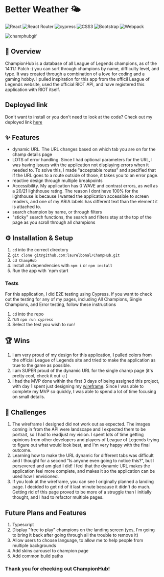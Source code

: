 # Better Weather 🌤️
 ![React](https://img.shields.io/badge/react-%2320232a.svg?style=for-the-badge&logo=react&logoColor=%2361DAFB) ![React Router](https://img.shields.io/badge/React_Router-CA4245?style=for-the-badge&logo=react-router&logoColor=white) ![cypress](https://img.shields.io/badge/-cypress-%23E5E5E5?style=for-the-badge&logo=cypress&logoColor=058a5e) ![CSS3](https://img.shields.io/badge/css3-%231572B6.svg?style=for-the-badge&logo=css3&logoColor=white) ![Bootstrap](https://img.shields.io/badge/bootstrap-%238511FA.svg?style=for-the-badge&logo=bootstrap&logoColor=white) ![Webpack](https://img.shields.io/badge/webpack-%238DD6F9.svg?style=for-the-badge&logo=webpack&logoColor=black) 

![champhubgif](https://github.com/laurelbonal/ChampHub/assets/155783683/397778e4-faf3-4fcf-98b9-92181e45dba5)

## 🌟 Overview

ChampionHub is a database of all League of Legends champions, as of the 14.11.1 Patch :) you can sort through champions by name, difficulty level, and type. It was created through a combination of a love for coding and a gaming hobby. I pulled inspiration for this app from the officil League of Legends website, used the official RIOT API, and have registered this application with RIOT itself. 

## Deployed link

Don't want to install or you don't need to look at the code? Check out my deployed link [here](https://champion-hub.vercel.app/)

## ✨ Features

- dynamic URL. The URL changes based on which tab you are on for the champ details page
- LOTS of error handling. Since I had optional parameters for the URL, I was having issues with the application not displaying errors when it needed to. To solve this, I made "acceptable routes" and specified that if the URL goes to a route outside of those, it takes you to an error page.
- reactive design through multiple breakpoints
- Accessibility. My application has 0 WAVE and contrast errors, as well as a 20/21 lighthouse rating. The reason I dont have 100% for the lighthouse is because I wanted the application accessible to screen readers, and one of my ARIA labels has different text than the element it is attached to.
- search champion by name, or through filters
- "sticky" search functions, the search and filters stay at the top of the page as you scroll through all champions

## ⚙️ Installation & Setup

1.  `cd` into the correct directory
2. `git clone git@github.com:laurelbonal/ChampHub.git`
3. `cd ChampHub`
4. Install all dependencies with `npm i` or `npm install`
5. Run the app with `npm start

### Tests

For this application, I did E2E testing using Cypress. If you want to check out the testing for any of my pages, including All Champions, Single Champions, and Error testing, follow these instructions

1. `cd` into the repo
2. run `npm run cypress`
3. Select the test you wish to run!

## 🏆 Wins

1. I am very proud of my design for this application, I pulled colors from the official League of Legends site and tried to make the application as true to the game as possible.
2. I am SUPER proud of the dynamic URL for the single champ page (it's pretty cool, check it out ☺️)
3. I had the MVP done within the first 3 days of being assigned this project, with day 1 spent just designing my [wireframe](https://www.figma.com/design/rcHZNL5xhvh1HXcsQ9Xk5r/Untitled?node-id=0-1&t=GkW5UqoNtx3p95AV-0). Since I was able to complete my MVP so quickly, I was able to spend a lot of time focusing on small details. 

## 🚧 Challenges

1. The wireframe I designed did not work out as expected. The images coming in from the API were landscape and I expected them to be portrait, so I had to readjust my vision. I spent lots of time getting opinions from other developers and players of League of Legends trying to figure out what would look best, and I'm very happy with the final outcome.
2. Learning how to make the URL dynamic for different tabs was difficult and I thought for a second "Is anyone even going to notice this?", but I persevered and am glad I did! I feel that the dynamic URL makes the application feel more complete, and makes it so the application can be used how I envisioned.
3. If you look at the wireframe, you can see I originally planned a landing page. I decided to get rid of it last minute because it didn't do much. Getting rid of this page proved to be more of a struggle than I initially thought, and I had to refactor multiple pages. 

## Future Plans and Features

1. Typescript
2. Display "free to play" champions on the landing screen (yes, I'm going to bring it back after going through all the trouble to remove it)
3. Allow users to choose language, to allow me to help people from multiple backgrounds
4. Add skins carousel to champion page
5. Add common build paths

### Thank you for checking out ChampionHub! 
